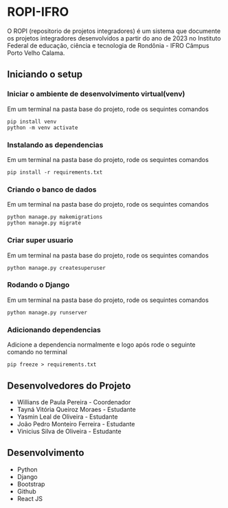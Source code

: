# ROPI-IFRO


O ROPI (repositorio de projetos integradores) é um sistema que documente os projetos integradores desenvolvidos a partir do ano de 2023 no Instituto Federal de educação, ciência e tecnologia de Rondônia - IFRO Câmpus Porto Velho Calama.

## Iniciando o setup

### Iniciar o ambiente de desenvolvimento virtual(venv)


Em um terminal na pasta base do projeto, rode os sequintes comandos

```
pip install venv
python -m venv activate
```

### Instalando as dependencias


Em um terminal na pasta base do projeto, rode os sequintes comandos

```
pip install -r requirements.txt
```

### Criando o banco de dados


Em um terminal na pasta base do projeto, rode os sequintes comandos

```
python manage.py makemigrations
python manage.py migrate
```

### Criar super usuario


Em um terminal na pasta base do projeto, rode os sequintes comandos

```
python manage.py createsuperuser
```


### Rodando o Django

Em um terminal na pasta base do projeto, rode os sequintes comandos
```
python manage.py runserver
```

### Adicionando dependencias


Adicione a dependencia normalmente e logo após rode o seguinte comando no terminal
```
pip freeze > requirements.txt
```

## Desenvolvedores do Projeto


* Willians de Paula Pereira - Coordenador
* Tayná Vitória Queiroz Moraes - Estudante
* Yasmin Leal de Oliveira - Estudante
* João Pedro Monteiro Ferreira - Estudante 
* Vinicius Silva de Oliveira - Estudante

## Desenvolvimento
* Python
* Django
* Bootstrap
* Github
* React JS